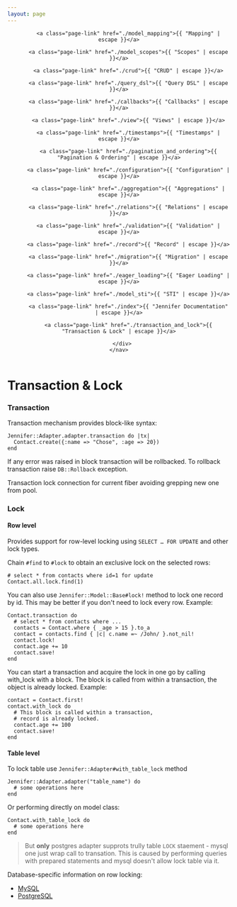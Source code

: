 ```yaml
---
layout: page
---
```

<header class="site-header" role="banner">
  <div class="wrapper">
    <nav class="site-nav">
      <div class="trigger">
        
          <a class="page-link" href="./model_mapping">{{ "Mapping" | escape }}</a>
        
          <a class="page-link" href="./model_scopes">{{ "Scopes" | escape }}</a>
        
          <a class="page-link" href="./crud">{{ "CRUD" | escape }}</a>
        
          <a class="page-link" href="./query_dsl">{{ "Query DSL" | escape }}</a>
        
          <a class="page-link" href="./callbacks">{{ "Callbacks" | escape }}</a>
        
          <a class="page-link" href="./view">{{ "Views" | escape }}</a>
        
          <a class="page-link" href="./timestamps">{{ "Timestamps" | escape }}</a>
        
          <a class="page-link" href="./pagination_and_ordering">{{ "Pagination & Ordering" | escape }}</a>
        
          <a class="page-link" href="./configuration">{{ "Configuration" | escape }}</a>
        
          <a class="page-link" href="./aggregation">{{ "Aggregations" | escape }}</a>
        
          <a class="page-link" href="./relations">{{ "Relations" | escape }}</a>
        
          <a class="page-link" href="./validation">{{ "Validation" | escape }}</a>
        
          <a class="page-link" href="./record">{{ "Record" | escape }}</a>
        
          <a class="page-link" href="./migration">{{ "Migration" | escape }}</a>
        
          <a class="page-link" href="./eager_loading">{{ "Eager Loading" | escape }}</a>
        
          <a class="page-link" href="./model_sti">{{ "STI" | escape }}</a>
        
          <a class="page-link" href="./index">{{ "Jennifer Documentation" | escape }}</a>
        
          <a class="page-link" href="./transaction_and_lock">{{ "Transaction & Lock" | escape }}</a>
        
      </div>
    </nav>
  </div>
</header>

# Transaction & Lock

### Transaction

Transaction mechanism provides block-like syntax:

```crystal
Jennifer::Adapter.adapter.transaction do |tx|
  Contact.create({:name => "Chose", :age => 20})
end
```

If any error was raised in block transaction will be rollbacked. To rollback transaction raise `DB::Rollback` exception.

Transaction lock connection for current fiber avoiding grepping new one from pool.

### Lock

#### Row level

Provides support for row-level locking using `SELECT … FOR UPDATE` and other lock types.

Chain `#find` to `#lock` to obtain an exclusive lock on the selected rows:

```crystal
# select * from contacts where id=1 for update
Contact.all.lock.find(1)
```

You can also use `Jennifer::Model::Base#lock!` method to lock one record by id. This may be better if you don't need to lock every row. Example:

```crystal
Contact.transaction do
  # select * from contacts where ...
  contacts = Contact.where { _age > 15 }.to_a
  contact = contacts.find { |c| c.name =~ /John/ }.not_nil!
  contact.lock!
  contact.age += 10
  contact.save!
end
```

You can start a transaction and acquire the lock in one go by calling with_lock with a block. The block is called from within a transaction, the object is already locked. Example:

```crystal
contact = Contact.first!
contact.with_lock do
  # This block is called within a transaction,
  # record is already locked.
  contact.age += 100
  contact.save!
end
```

#### Table level

To lock table use `Jennifer::Adapter#with_table_lock` method

```crystal
Jennifer::Adapter.adapter("table_name") do 
  # some operations here
end
```

Or performing directly on model class:

```crystal
Contact.with_table_lock do
  # some operations here
end
```

> But **only** postgres adapter supprots trully table `LOCK` staement - mysql one just wrap call to transation. This is caused by performing queries with prepared statements and mysql doesn't allow lock table via it.

Database-specific information on row locking:
- [MySQL](http://dev.mysql.com/doc/refman/5.7/en/innodb-locking-reads.html)
- [PostgreSQL](http://www.postgresql.org/docs/current/interactive/sql-select.html#SQL-FOR-UPDATE-SHARE)
